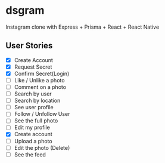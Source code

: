 # dsgram

Instagram clone with Express + Prisma + React + React Native

## User Stories

- [x] Create Account
- [x] Request Secret
- [x] Confirm Secret(Login)
- [ ] Like / Unlike a photo
- [ ] Comment on a photo
- [ ] Search by user
- [ ] Search by location
- [ ] See user profile
- [ ] Follow / Unfollow User
- [ ] See the full photo
- [ ] Edit my profile
- [x] Create account
- [ ] Upload a photo
- [ ] Edit the photo (Delete)
- [ ] See the feed
